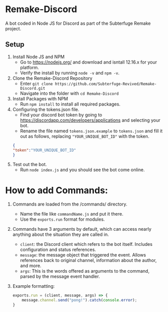 # Remake-Discord
A bot coded in Node JS for Discord as part of the Subterfuge Remake project.  

## Setup
1. Install Node JS and NPM
   - Go to https://nodejs.org/ and download and isntall 12.16.x for your platform.  
   - Verify the install by running `node -v` and `npm -v`.  
2. Clone the Remake-Discord Repository
   - Enter `git clone https://github.com/Subterfuge-Revived/Remake-Discord.git`
   - Navigate into the folder with `cd Remake-Discord`
3. Install Packages with NPM
   - Run `npm install` to install all required packages.  
4. Configuring the tokens.json file.  
   - Find your discord bot token by going to https://discordapp.com/developers/applications and selecting your bot.  
   - Rename the file named `tokens.json.example` to `tokens.json` and fill it out as follows, replacing `"YOUR_UNIQUE_BOT_ID"` with the token.  
    ```json
    {
    "token":"YOUR_UNIQUE_BOT_ID"
    }
    ```
5. Test out the bot.
    - Run `node index.js` and you should see the bot come online.  

# How to add Commands:

1. Commands are loaded from the /commands/ directory.
    - Name the file like `commandName.js` and put it there.  
    - Use the `exports.run` format for modules.  
2. Commands have 3 arguments by default, which can access nearly anything about the situation they are called in.  
    - `client`: the Discord client which refers to the bot itself. Includes configuration and status references.  
    - `message`: the message object that triggered the event.  Allows references back to original channel, information about the author, and more.  
     - `args`: This is the words offered as arguments to the command, parsed by the message event handler.  

3. Example formatting:
    ```javascript
    exports.run = (client, message, args) => { 
        message.channel.send("pong!").catch(console.error);
    }
    ```